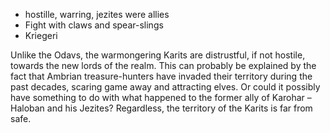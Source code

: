- hostille, warring, jezites were allies
- Fight with claws and spear-slings
- Kriegeri


Unlike the Odavs, the warmongering Karits are distrustful, if not hostile, towards the new lords of the realm. This can probably be explained by the fact that Ambrian treasure-hunters have invaded their territory during the past decades, scaring game away and attracting elves. Or could it possibly have something to do with what happened to the former ally of Karohar – Haloban and his Jezites? Regardless, the territory of the Karits is far from safe.